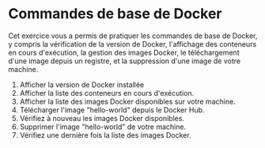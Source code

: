 # Commandes de base de Docker

Cet exercice vous a permis de pratiquer les commandes de base de Docker, y compris la vérification de la version de Docker, 
l'affichage des conteneurs en cours d'exécution, la gestion des images Docker, le téléchargement d'une image depuis un registre, 
et la suppression d'une image de votre machine.

1. Afficher la version de Docker installée
2. Afficher la liste des conteneurs en cours d'exécution.
3. Afficher la liste des images Docker disponibles sur votre machine. 
4. Télécharger l'image "hello-world" depuis le Docker Hub.
5. Vérifiez à nouveau les images Docker disponibles.
6. Supprimer l'image "hello-world" de votre machine. 
7. Vérifiez une dernière fois la liste des images Docker. 
